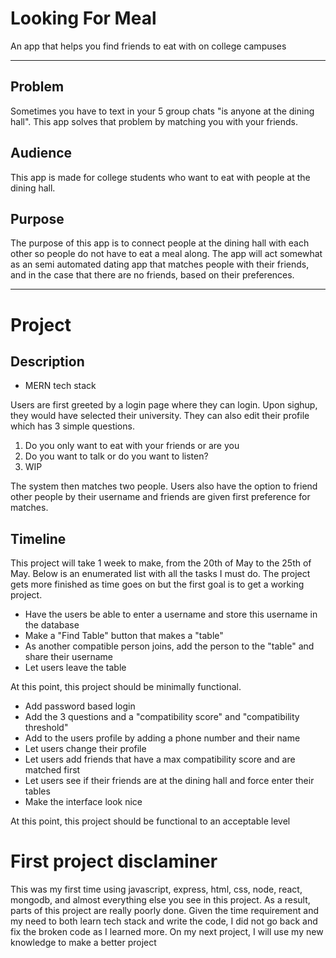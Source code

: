 # Looking For Meal

An app that helps you find friends to eat with on college campuses

---

## Problem

Sometimes you have to text in your 5 group chats "is anyone at the dining hall". This app solves that problem by matching you with your friends.

## Audience

This app is made for college students who want to eat with people at the dining hall.

## Purpose

The purpose of this app is to connect people at the dining hall with each other so people do not have to eat a meal along. The app will act somewhat as an semi automated dating app that matches people with their friends, and in the case that there are no friends, based on their preferences.

---

# Project

## Description

- MERN tech stack

Users are first greeted by a login page where they can login. Upon sighup, they would have selected their university. They can also edit their profile which has 3 simple questions.

1. Do you only want to eat with your friends or are you
2. Do you want to talk or do you want to listen?
3. WIP

The system then matches two people. Users also have the option to friend other people by their username and friends are given first preference for matches.

## Timeline

This project will take 1 week to make, from the 20th of May to the 25th of May. Below is an enumerated list with all the tasks I must do. The project gets more finished as time goes on but the first goal is to get a working project.

- Have the users be able to enter a username and store this username in the database
- Make a "Find Table" button that makes a "table"
- As another compatible person joins, add the person to the "table" and share their username
- Let users leave the table

At this point, this project should be minimally functional.

- Add password based login
- Add the 3 questions and a "compatibility score" and "compatibility threshold"
- Add to the users profile by adding a phone number and their name
- Let users change their profile
- Let users add friends that have a max compatibility score and are matched first
- Let users see if their friends are at the dining hall and force enter their tables
- Make the interface look nice

At this point, this project should be functional to an acceptable level

# First project disclaminer

This was my first time using javascript, express, html, css, node, react, mongodb, and almost everything else you see in this project. As a result, parts of this project are really poorly done. Given the time requirement and my need to both learn tech stack and write the code, I did not go back and fix the broken code as I learned more. On my next project, I will use my new knowledge to make a better project
